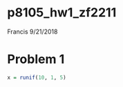 p8105\_hw1\_zf2211
================
Francis
9/21/2018

Problem 1
=========

``` r
x = runif(10, 1, 5)
```

